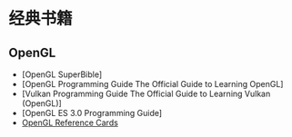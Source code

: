 经典书籍
===
OpenGL
---
- [OpenGL SuperBible]
- [OpenGL Programming Guide The Official Guide to Learning OpenGL]
- [Vulkan Programming Guide  The Official Guide to Learning Vulkan (OpenGL)]
- [OpenGL ES 3.0 Programming Guide]
- [OpenGL Reference Cards](https://www.khronos.org/developers/reference-cards/)
